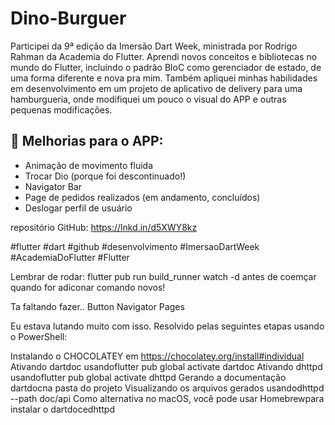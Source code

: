 # Dino-Burguer

Participei da 9ª edição da Imersão Dart Week, ministrada por Rodrigo Rahman da Academia do Flutter. Aprendi novos conceitos e bibliotecas no mundo do Flutter, incluindo o padrão BloC como gerenciador de estado, de uma forma diferente e nova pra mim. Também apliquei minhas habilidades em desenvolvimento em um projeto de aplicativo de delivery para uma hamburgueria, onde modifiquei um pouco o visual do APP e outras pequenas modificações.

## 👾 Melhorias para o APP:
- Animação de movimento fluida
- Trocar Dio (porque foi descontinuado!)
- Navigator Bar
- Page de pedidos realizados (em andamento, concluídos)
- Deslogar perfil de usuário

repositório GitHub: https://lnkd.in/d5XWY8kz

#flutter #dart #github #desenvolvimento #ImersaoDartWeek #AcademiaDoFlutter #Flutter

Lembrar de rodar:
flutter pub run build_runner watch -d
antes de coemçar quando for adiconar comando novos!

Ta faltando fazer..
Button Navigator Pages

Eu estava lutando muito com isso. Resolvido pelas seguintes etapas usando o PowerShell:

Instalando o CHOCOLATEY em https://chocolatey.org/install#individual
Ativando dartdoc usandoflutter pub global activate dartdoc
Ativando dhttpd usandoflutter pub global activate dhttpd
Gerando a documentação dartdocna pasta do projeto
Visualizando os arquivos gerados usandodhttpd --path doc/api
Como alternativa no macOS, você pode usar Homebrewpara instalar o dartdocedhttpd